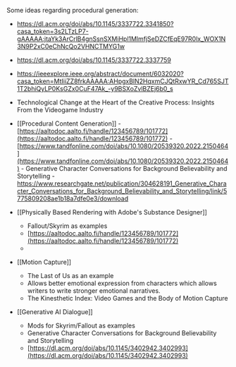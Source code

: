 Some ideas regarding procedural generation: 
- https://dl.acm.org/doi/abs/10.1145/3337722.3341850?casa_token=3s2LTzLP7-gAAAAA:jtaYk3ArCrlB4gnSsnSXMiHpl1MlmfjSeDZCfEqE97R0lx_WOX1N3N9P2xC0eChNcQo2VHNCTMYG1w
- https://dl.acm.org/doi/abs/10.1145/3337722.3337759
- https://ieeexplore.ieee.org/abstract/document/6032020?casa_token=MtIiiZZ8frkAAAAA:AHpgxBlN2HqxmCJQtRxwYR_Cd765SJT1T2bhiQyLP0KsGZx0CuF47Ak_-y9BSXoZvlBZEj6b0_s


- Technological Change at the Heart of the Creative Process: Insights From the Videogame Industry
- [[Procedural Content Generation]]
		- [https://aaltodoc.aalto.fi/handle/123456789/101772](https://aaltodoc.aalto.fi/handle/123456789/101772)
		-  [https://www.tandfonline.com/doi/abs/10.1080/20539320.2022.2150464](https://www.tandfonline.com/doi/abs/10.1080/20539320.2022.2150464)
		-  Generative Character Conversations for Background Believability and Storytelling - https://www.researchgate.net/publication/304628191_Generative_Character_Conversations_for_Background_Believability_and_Storytelling/link/5775809208ae1b18a7dfe0e3/download

- [[Physically Based Rendering with Adobe's Substance Designer]]
	- Fallout/Skyrim as examples
	- [https://aaltodoc.aalto.fi/handle/123456789/101772](https://aaltodoc.aalto.fi/handle/123456789/101772)
	-

- [[Motion Capture]]
	- The Last of Us as an example
	- Allows better emotional expression from characters which allows writers to write stronger emotional narratives.
	- The Kinesthetic Index: Video Games and the Body of Motion Capture

- [[Generative AI Dialogue]]
	- Mods for Skyrim/Fallout as examples
	- Generative Character Conversations for Background Believability and Storytelling
	- [https://dl.acm.org/doi/abs/10.1145/3402942.3402993](https://dl.acm.org/doi/abs/10.1145/3402942.3402993)
